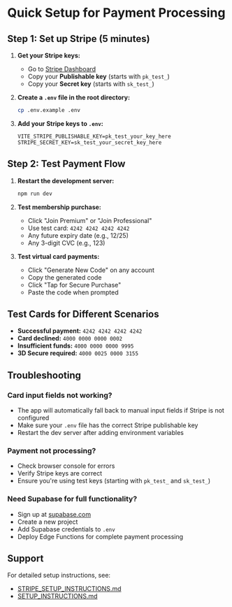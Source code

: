 # Quick Setup for Payment Processing

## Step 1: Set up Stripe (5 minutes)

1. **Get your Stripe keys:**
   - Go to [Stripe Dashboard](https://dashboard.stripe.com/test/apikeys)
   - Copy your **Publishable key** (starts with `pk_test_`)
   - Copy your **Secret key** (starts with `sk_test_`)

2. **Create a `.env` file in the root directory:**
   ```bash
   cp .env.example .env
   ```

3. **Add your Stripe keys to `.env`:**
   ```
   VITE_STRIPE_PUBLISHABLE_KEY=pk_test_your_key_here
   STRIPE_SECRET_KEY=sk_test_your_secret_key_here
   ```

## Step 2: Test Payment Flow

1. **Restart the development server:**
   ```bash
   npm run dev
   ```

2. **Test membership purchase:**
   - Click "Join Premium" or "Join Professional"
   - Use test card: `4242 4242 4242 4242`
   - Any future expiry date (e.g., 12/25)
   - Any 3-digit CVC (e.g., 123)

3. **Test virtual card payments:**
   - Click "Generate New Code" on any account
   - Copy the generated code
   - Click "Tap for Secure Purchase"
   - Paste the code when prompted

## Test Cards for Different Scenarios

- **Successful payment:** `4242 4242 4242 4242`
- **Card declined:** `4000 0000 0000 0002`
- **Insufficient funds:** `4000 0000 0000 9995`
- **3D Secure required:** `4000 0025 0000 3155`

## Troubleshooting

### Card input fields not working?
- The app will automatically fall back to manual input fields if Stripe is not configured
- Make sure your `.env` file has the correct Stripe publishable key
- Restart the dev server after adding environment variables

### Payment not processing?
- Check browser console for errors
- Verify Stripe keys are correct
- Ensure you're using test keys (starting with `pk_test_` and `sk_test_`)

### Need Supabase for full functionality?
- Sign up at [supabase.com](https://supabase.com)
- Create a new project
- Add Supabase credentials to `.env`
- Deploy Edge Functions for complete payment processing

## Support
For detailed setup instructions, see:
- [STRIPE_SETUP_INSTRUCTIONS.md](./STRIPE_SETUP_INSTRUCTIONS.md)
- [SETUP_INSTRUCTIONS.md](./SETUP_INSTRUCTIONS.md)